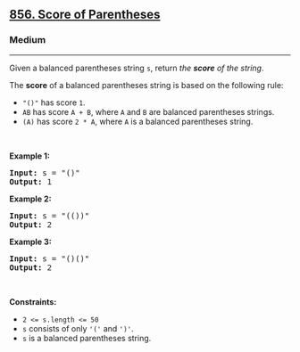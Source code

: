 <h2><a href="https://leetcode.com/problems/score-of-parentheses/">856. Score of Parentheses</a></h2><h3>Medium</h3><hr><div><p>Given a balanced parentheses string <code data-copier-init="true">s</code>, return <em>the <strong>score</strong> of the string</em>.</p>

<p>The <strong>score</strong> of a balanced parentheses string is based on the following rule:</p>

<ul>
	<li><code data-copier-init="true">"()"</code> has score <code data-copier-init="true">1</code>.</li>
	<li><code data-copier-init="true">AB</code> has score <code data-copier-init="true">A + B</code>, where <code data-copier-init="true">A</code> and <code data-copier-init="true">B</code> are balanced parentheses strings.</li>
	<li><code data-copier-init="true">(A)</code> has score <code data-copier-init="true">2 * A</code>, where <code data-copier-init="true">A</code> is a balanced parentheses string.</li>
</ul>

<p>&nbsp;</p>
<p><strong class="example">Example 1:</strong></p>

<pre data-copier-init="true"><strong>Input:</strong> s = "()"
<strong>Output:</strong> 1
</pre>

<p><strong class="example">Example 2:</strong></p>

<pre data-copier-init="true"><strong>Input:</strong> s = "(())"
<strong>Output:</strong> 2
</pre>

<p><strong class="example">Example 3:</strong></p>

<pre data-copier-init="true"><strong>Input:</strong> s = "()()"
<strong>Output:</strong> 2
</pre>

<p>&nbsp;</p>
<p><strong>Constraints:</strong></p>

<ul>
	<li><code data-copier-init="true">2 &lt;= s.length &lt;= 50</code></li>
	<li><code data-copier-init="true">s</code> consists of only <code data-copier-init="true">'('</code> and <code data-copier-init="true">')'</code>.</li>
	<li><code data-copier-init="true">s</code> is a balanced parentheses string.</li>
</ul>
</div>